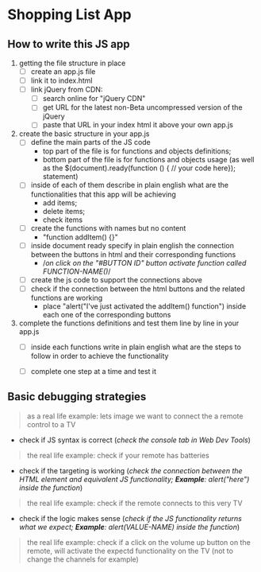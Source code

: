 # Shopping List App

## How to write this JS app

1. getting the file structure in place
    - [ ] create an app.js file
    - [ ] link it to index.html
    - [ ] link jQuery from CDN:
        - [ ] search online for "jQuery CDN"
        - [ ] get URL for the latest non-Beta uncompressed version of the jQuery
        - [ ] paste that URL in your index html it above your own app.js
2. create the basic structure in your app.js
    - [ ] define the main parts of the JS code
        - top part of the file is for functions and objects definitions;
        - bottom part of the file is for functions and objects usage (as well as the $(document).ready(function () { // your code here}); statement)
    - [ ] inside of each of them describe in plain english what are the functionalities that this app will be achieving
        - add items;
        - delete items;
        - check items
    - [ ] create the functions with names but no content
        - "function addItem() {}"
    - [ ] inside document ready specify in plain english the connection between the buttons in html and their corresponding functions
        - /*on click on the "#BUTTON ID" button activate function called FUNCTION-NAME()*/
    - [ ] create the js code to support the connections above
    - [ ] check if the connection between the html buttons and the related functions are working
        - place "alert("I've just activated the addItem() function") inside each one of the corresponding buttons
3. complete the functions definitions and test them line by line in your app.js
    - [ ] inside each functions write in plain english what are the steps to follow in order to achieve the functionality
    - [ ] complete one step at a time and test it





## Basic debugging strategies
> as a real life example: lets image we want to connect the a remote control to a TV

- check if JS syntax is correct (*check the console tab in Web Dev Tools*)
> the real life example: check if your remote has batteries


- check if the targeting is working (*check the connection between the HTML element and equivalent JS functionality; **Example**: alert("here") inside the function*)
> the real life example: check if the remote connects to this very TV


- check if the logic makes sense (*check if the JS functionality returns what we expect; **Example**: alert(VALUE-NAME) inside the function*)
> the real life example: check if a click on the volume up button on the remote, will activate the expectd functionality on the TV (not to change the channels for example)

